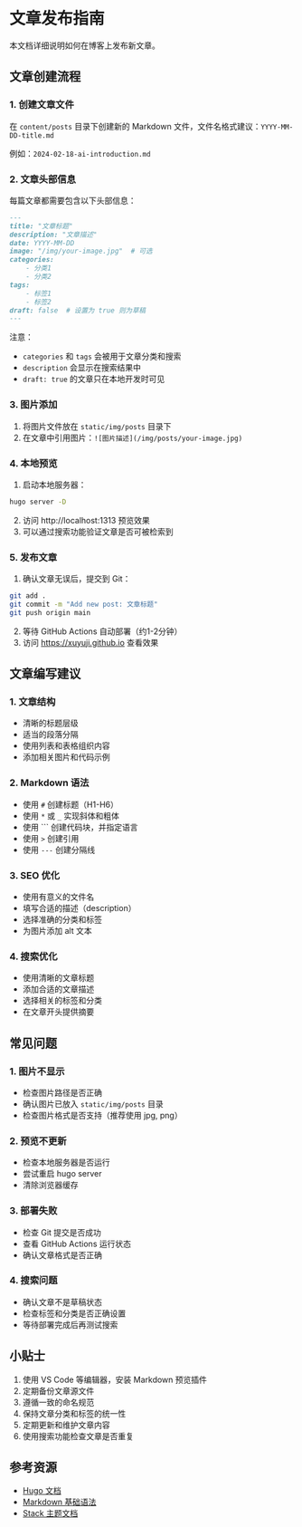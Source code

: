 # 文章发布指南

本文档详细说明如何在博客上发布新文章。

## 文章创建流程

### 1. 创建文章文件

在 `content/posts` 目录下创建新的 Markdown 文件，文件名格式建议：`YYYY-MM-DD-title.md`

例如：`2024-02-18-ai-introduction.md`

### 2. 文章头部信息

每篇文章都需要包含以下头部信息：

```markdown
---
title: "文章标题"
description: "文章描述"
date: YYYY-MM-DD
image: "/img/your-image.jpg"  # 可选
categories:
    - 分类1
    - 分类2
tags:
    - 标签1
    - 标签2
draft: false  # 设置为 true 则为草稿
---
```

注意：
- `categories` 和 `tags` 会被用于文章分类和搜索
- `description` 会显示在搜索结果中
- `draft: true` 的文章只在本地开发时可见

### 3. 图片添加

1. 将图片文件放在 `static/img/posts` 目录下
2. 在文章中引用图片：`![图片描述](/img/posts/your-image.jpg)`

### 4. 本地预览

1. 启动本地服务器：
```bash
hugo server -D
```

2. 访问 http://localhost:1313 预览效果
3. 可以通过搜索功能验证文章是否可被检索到

### 5. 发布文章

1. 确认文章无误后，提交到 Git：
```bash
git add .
git commit -m "Add new post: 文章标题"
git push origin main
```

2. 等待 GitHub Actions 自动部署（约1-2分钟）
3. 访问 https://xuyuji.github.io 查看效果

## 文章编写建议

### 1. 文章结构
- 清晰的标题层级
- 适当的段落分隔
- 使用列表和表格组织内容
- 添加相关图片和代码示例

### 2. Markdown 语法
- 使用 `#` 创建标题（H1-H6）
- 使用 `*` 或 `_` 实现斜体和粗体
- 使用 ``` 创建代码块，并指定语言
- 使用 `>` 创建引用
- 使用 `---` 创建分隔线

### 3. SEO 优化
- 使用有意义的文件名
- 填写合适的描述（description）
- 选择准确的分类和标签
- 为图片添加 alt 文本

### 4. 搜索优化
- 使用清晰的文章标题
- 添加合适的文章描述
- 选择相关的标签和分类
- 在文章开头提供摘要

## 常见问题

### 1. 图片不显示
- 检查图片路径是否正确
- 确认图片已放入 `static/img/posts` 目录
- 检查图片格式是否支持（推荐使用 jpg, png）

### 2. 预览不更新
- 检查本地服务器是否运行
- 尝试重启 hugo server
- 清除浏览器缓存

### 3. 部署失败
- 检查 Git 提交是否成功
- 查看 GitHub Actions 运行状态
- 确认文章格式是否正确

### 4. 搜索问题
- 确认文章不是草稿状态
- 检查标签和分类是否正确设置
- 等待部署完成后再测试搜索

## 小贴士

1. 使用 VS Code 等编辑器，安装 Markdown 预览插件
2. 定期备份文章源文件
3. 遵循一致的命名规范
4. 保持文章分类和标签的统一性
5. 定期更新和维护文章内容
6. 使用搜索功能检查文章是否重复

## 参考资源

- [Hugo 文档](https://gohugo.io/documentation/)
- [Markdown 基础语法](https://www.markdownguide.org/basic-syntax/)
- [Stack 主题文档](https://stack.jimmycai.com/) 